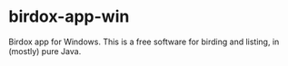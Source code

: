 # birdox-app-win
Birdox app for Windows. This is a free software for birding and listing, in (mostly) pure Java.
